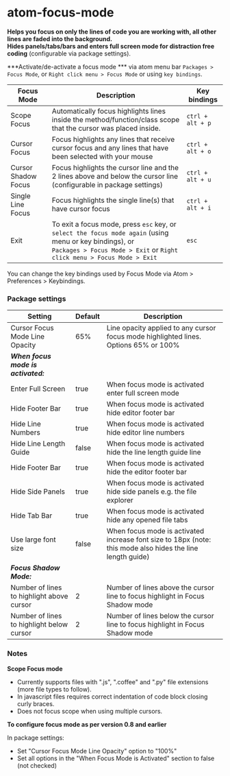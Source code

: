 # atom-focus-mode

**Helps you focus on only the lines of code you are working with, all other lines are faded into the background.<br/>
Hides panels/tabs/bars and enters full screen mode for distraction free coding** (configurable via package settings).

***Activate/de-activate a focus mode *** via atom menu bar `Packages > Focus Mode`, or `Right click menu > Focus Mode` or using `key bindings`.

| Focus Mode          | Description                            | Key bindings  |
| --------------------|----------------------------------------|-------------- |
| Scope Focus         | Automatically focus highlights lines inside the method/function/class scope that the cursor was placed inside. | `ctrl + alt + p` |
| Cursor Focus        | Focus highlights any lines that receive cursor focus and any lines that have been selected with your mouse | `ctrl + alt + o` |
| Cursor Shadow Focus | Focus highlights the cursor line and the 2 lines above and below the cursor line (configurable in package settings) | `ctrl + alt + u` |
| Single Line Focus   | Focus highlights the single line(s) that have cursor focus | `ctrl + alt + i` |
| Exit                | To exit a focus mode, press `esc` key, or `select the focus mode again` (using menu or key bindings), or <br>`Packages > Focus Mode > Exit` or `Right click menu > Focus Mode > Exit` | `esc`            |

You can change the key bindings used by Focus Mode via Atom > Preferences > Keybindings.

### Package settings

| Setting                         | Default | Description |
|---------------------------------|---------|-------------|
| Cursor Focus Mode Line Opacity  | 65%   | Line opacity applied to any cursor focus mode highlighted lines. Options 65% or 100% |
| ***When focus mode is activated:*** |  |  |
| Enter Full Screen               | true  | When focus mode is activated enter full screen mode |
| Hide Footer Bar                 | true  | When focus mode is activated hide editor footer bar |
| Hide Line Numbers               | true  | When focus mode is activated hide editor line numbers |
| Hide Line Length Guide          | false | When focus mode is activated hide the line length guide line |
| Hide Footer Bar                 | true  | When focus mode is activated hide the editor footer bar |
| Hide Side Panels                | true  | When focus mode is activated hide side panels e.g. the file explorer |
| Hide Tab Bar                    | true  | When focus mode is activated hide any opened file tabs |
| Use large font size             | false | When focus mode is activated increase font size to 18px (note: this mode also hides the line length guide)    |
| ***Focus Shadow Mode:*** |  |  |
| Number of lines to highlight above cursor | 2 | Number of lines above the cursor line to focus highlight in Focus Shadow mode |
| Number of lines to highlight below cursor | 2 | Number of lines below the cursor line to focus highlight in Focus Shadow mode |

### Notes

**Scope Focus mode**

* Currently supports files with ".js", ".coffee" and ".py" file extensions (more file types to follow).
* In javascript files requires correct indentation of code block closing curly braces.
* Does not focus scope when using multiple cursors.

**To configure focus mode as per version 0.8 and earlier**

In package settings:
* Set "Cursor Focus Mode Line Opacity" option to "100%"
* Set all options in the "When Focus Mode is Activated" section to false (not checked)
